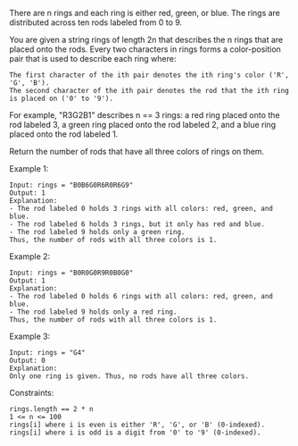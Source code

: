 There are n rings and each ring is either red, green, or blue. The rings are distributed across ten rods labeled from 0 to 9.

You are given a string rings of length 2n that describes the n rings that are placed onto the rods. Every two characters in rings forms a color-position pair that is used to describe each ring where:

    The first character of the ith pair denotes the ith ring's color ('R', 'G', 'B').
    The second character of the ith pair denotes the rod that the ith ring is placed on ('0' to '9').

For example, "R3G2B1" describes n == 3 rings: a red ring placed onto the rod labeled 3, a green ring placed onto the rod labeled 2, and a blue ring placed onto the rod labeled 1.

Return the number of rods that have all three colors of rings on them.

Example 1:

    Input: rings = "B0B6G0R6R0R6G9"
    Output: 1
    Explanation:
    - The rod labeled 0 holds 3 rings with all colors: red, green, and blue.
    - The rod labeled 6 holds 3 rings, but it only has red and blue.
    - The rod labeled 9 holds only a green ring.
    Thus, the number of rods with all three colors is 1.

Example 2:

    Input: rings = "B0R0G0R9R0B0G0"
    Output: 1
    Explanation:
    - The rod labeled 0 holds 6 rings with all colors: red, green, and blue.
    - The rod labeled 9 holds only a red ring.
    Thus, the number of rods with all three colors is 1.

Example 3:

    Input: rings = "G4"
    Output: 0
    Explanation:
    Only one ring is given. Thus, no rods have all three colors.

Constraints:

    rings.length == 2 * n
    1 <= n <= 100
    rings[i] where i is even is either 'R', 'G', or 'B' (0-indexed).
    rings[i] where i is odd is a digit from '0' to '9' (0-indexed).
